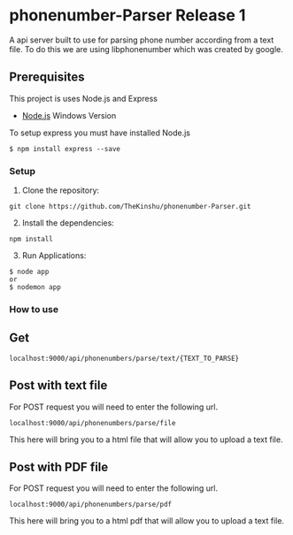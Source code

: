 # phonenumber-Parser Release 1
A api server built to use for parsing phone number according from a text file. To do this we are using libphonenumber which was created by google.

## Prerequisites
This project is uses Node.js and Express
* [Node.js](https://nodejs.org/en/) Windows Version

To setup express you must have installed Node.js
```
$ npm install express --save
```
### Setup

1. Clone the repository:
```
git clone https://github.com/TheKinshu/phonenumber-Parser.git
```

2. Install the dependencies:
```
npm install
```

3. Run Applications:
```
$ node app
or
$ nodemon app
```

### How to use

## Get
```
localhost:9000/api/phonenumbers/parse/text/{TEXT_TO_PARSE}
```

## Post with text file
For POST request you will need to enter the following url.
```
localhost:9000/api/phonenumbers/parse/file
```
This here will bring you to a html file that will allow you to upload a text file.

## Post with PDF file
For POST request you will need to enter the following url.
```
localhost:9000/api/phonenumbers/parse/pdf
```
This here will bring you to a html pdf that will allow you to upload a text file.


